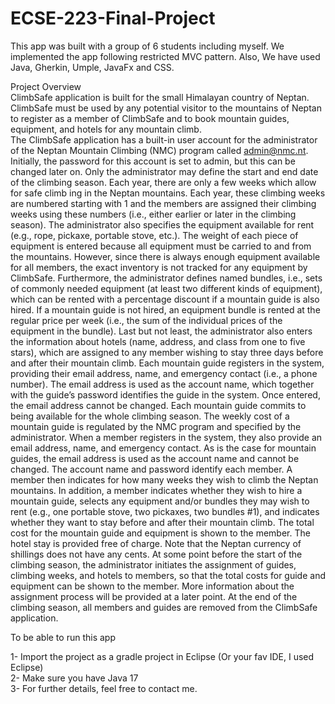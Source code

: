 # ECSE-223-Final-Project
This app was built with a group of 6 students including myself. We implemented the app following restricted MVC pattern. Also, We have used Java, Gherkin, Umple, JavaFx and CSS.

Project Overview 
<br /> ClimbSafe application is built for the small Himalayan country of Neptan. ClimbSafe must be
used by any potential visitor to the mountains of Neptan to register as a member of ClimbSafe and to
book mountain guides, equipment, and hotels for any mountain climb.
<br /> The ClimbSafe application has a built-in user account for the administrator of the Neptan Mountain
Climbing (NMC) program called admin@nmc.nt. Initially, the password for this account is set to admin,
but this can be changed later on. Only the administrator may define the start and end date of the
climbing season. Each year, there are only a few weeks which allow for safe climb ing in the Neptan
mountains. Each year, these climbing weeks are numbered starting with 1 and the members are assigned
their climbing weeks using these numbers (i.e., either earlier or later in the climbing season).
The administrator also specifies the equipment available for rent (e.g., rope, pickaxe, portable stove,
etc.). The weight of each piece of equipment is entered because all equipment must be carried to and
from the mountains. However, since there is always enough equipment available for all members, the
exact inventory is not tracked for any equipment by ClimbSafe. Furthermore, the administrator defines
named bundles, i.e., sets of commonly needed equipment (at least two different kinds of equipment),
which can be rented with a percentage discount if a mountain guide is also hired. If a mountain guide is
not hired, an equipment bundle is rented at the regular price per week (i.e., the sum of the individual
prices of the equipment in the bundle). Last but not least, the administrator also enters the information
about hotels (name, address, and class from one to five stars), which are assigned to any member
wishing to stay three days before and after their mountain climb.
Each mountain guide registers in the system, providing their email address, name, and emergency
contact (i.e., a phone number). The email address is used as the account name, which together with the
guide’s password identifies the guide in the system. Once entered, the email address cannot be changed.
Each mountain guide commits to being available for the whole climbing season. The weekly cost of a
mountain guide is regulated by the NMC program and specified by the administrator. When a member
registers in the system, they also provide an email address, name, and emergency contact. As is the case
for mountain guides, the email address is used as the account name and cannot be changed. The account
name and password identify each member. A member then indicates for how many weeks they wish to
climb the Neptan mountains. In addition, a member indicates whether they wish to hire a mountain
guide, selects any equipment and/or bundles they may wish to rent (e.g., one portable stove, two
pickaxes, two bundles #1), and indicates whether they want to stay before and after their mountain
climb. The total cost for the mountain guide and equipment is shown to the member. The hotel stay is
provided free of charge. Note that the Neptan currency of shillings does not have any cents.
At some point before the start of the climbing season, the administrator initiates the assignment of
guides, climbing weeks, and hotels to members, so that the total costs for guide and equipment can be
shown to the member. More information about the assignment process will be provided at a later point.
At the end of the climbing season, all members and guides are removed from the ClimbSafe application.

To be able to run this app

1- Import the project as a gradle project in Eclipse (Or your fav IDE, I used Eclipse)
<br />2- Make sure you have Java 17
<br />3- For further details, feel free to contact me.
